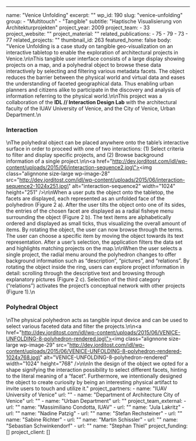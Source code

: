---
  name: "Venice Unfolding"
  excerpt: ""
  wp_id: 190
  slug: "venice-unfolding"
  group: 
    - "Multitouch"
    - "Tangible"
  subtitle: "Haptische Visualisierung von Architekturprojekten"
  project_year: 2009
  project_team: 
    - 33
  project_website: ""
  project_material: ""
  related_publications: 
    - 75
    - 79
    - 73
    - 77
  related_projects: ""
  thumbnail_id: 263
  featured_home: false
  body: "Venice Unfolding is a case study on tangible geo-visualization on an interactive tabletop to enable the exploration of architectural projects in Venice.\n\nThis tangible user interface consists of a large display showing projects on a map, and a polyhedral object to browse these data interactively by selecting and filtering various metadata facets. The object reduces the barrier between the physical world and virtual data and eases the understanding of faceted geographical data. Thus enabling urban planners and citizens alike to participate in the discovery and analysis of information referring to the physical world.\n\nThis project was a collaboration of the <strong>IDL // Interaction Design Lab</strong> with the architectural faculty of the IUAV University of Venice, and the City of Venice, Urban Department.\n<h3>Interaction</h3>\nThe polyhedral object can be placed anywhere onto the table’s interactive surface in order to proceed with one of two interactions: (1) Select criteria to filter and display specific projects, and (2) Browse background information of a single project.\n\n<a href=\"http://dev.jorditost.com/idl/wp-content/uploads/2015/06/interaction-sequence2.jpg\"><img class=\"alignnone size-large wp-image-28\" src=\"http://dev.jorditost.com/idl/wp-content/uploads/2015/06/interaction-sequence2-1024x251.jpg\" alt=\"interaction-sequence2\" width=\"1024\" height=\"251\" /></a>\n\nWhen a user puts the object onto the tabletop, the facets are displayed, each represented as an unfolded face of the polyhedron (Figure 2 a). After the user tilts the object onto one of its sides, the entries of the chosen facet are displayed as a radial fisheye menu surrounding the object (Figure 2 b). The text items are alphabetically ordered and displayed as small ticks, thus visualizing the overall amount of items. By rotating the object, the user can now browse through the terms. The user can choose a specific item by moving the object towards its text representation. After a user’s selection, the application filters the data set and highlights matching projects on the map.\n\nWhen the user selects a single project, the radial menu around the polyhedron changes to offer background information such as “description”, “pictures”, and “relations”. By rotating the object inside the ring, users can explore project information in detail: scrolling through the descriptive text and browsing through explanatory pictures (Figure 2 c). Selection of the third category (“relations”) activates the project’s conceptual network with other projects (Figure 1).\n<h3>Polyhedral Object</h3>\nThe physical polyhedron acts as tangible input device and can be used to select various faceted data and filter the projects.\n\n<a href=\"http://dev.jorditost.com/idl/wp-content/uploads/2015/06/VENICE-UNFOLDING-8-polyhedron-rendered.jpg\"><img class=\"alignnone size-large wp-image-29\" src=\"http://dev.jorditost.com/idl/wp-content/uploads/2015/06/VENICE-UNFOLDING-8-polyhedron-rendered-1024x768.jpg\" alt=\"VENICE-UNFOLDING-8-polyhedron-rendered\" width=\"1024\" height=\"768\" /></a>\n\nIn the design of the object we opted for a shape signifying the interaction possibility to select different facets, hinting to the literal meaning of a “facet”. Furthermore, we intentionally designed the object to create curiosity by being an interesting physical artifact to invite users to touch and utilize it."
  project_partners: 
    - 
      name: "IUAV University of Venice"
      url: ""
    - 
      name: "Department of Architecture City of Venice"
      url: ""
    - 
      name: "Urban Department"
      url: ""
  project_team_external: 
    - 
      url: ""
      name: "Massimiliano Condotta, IUAV"
    - 
      url: ""
      name: "Jula Lakritz"
    - 
      url: ""
      name: "Nadine Patzig"
    - 
      url: ""
      name: "Stefan Rechsteiner"
    - 
      url: ""
      name: "Sabine Richter"
    - 
      url: ""
      name: "Martin Schissler"
    - 
      url: ""
      name: "Sebastian Schwinkendorf"
    - 
      url: ""
      name: "Stephan Thiel"
  project_funding: []
  project_client: []

